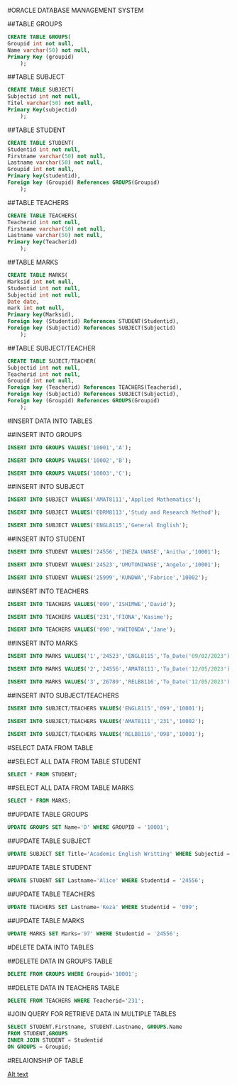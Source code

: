 #ORACLE DATABASE MANAGEMENT SYSTEM

##TABLE GROUPS
```sql
CREATE TABLE GROUPS(
Groupid int not null,
Name varchar(50) not null,
Primary Key (groupid)
	);
```

##TABLE SUBJECT
```sql
CREATE TABLE SUBJECT(
Subjectid int not null,
Titel varchar(50) not null,
Primary Key(subjectid)
	);
```

##TABLE STUDENT
```sql
CREATE TABLE STUDENT(
Studentid int not null,
Firstname varchar(50) not null,
Lastname varchar(50) not null,
Groupid int not null,
Primary key(studentid),
Foreign key (Groupid) References GROUPS(Groupid)
	);
```

##TABLE TEACHERS
```sql
CREATE TABLE TEACHERS(
Teacherid int not null,
Firstname varchar(50) not null,
Lastname varchar(50) not null,
Primary key(Teacherid)
	);
```

##TABLE MARKS
```sql
CREATE TABLE MARKS(
Marksid int not null,
Studentid int not null,
Subjectid int not null,
Date date,
mark int not null,
Primary key(Marksid),
Foreign key (Studentid) References STUDENT(Studentid),
Foreign key (Subjectid) References SUBJECT(Subjectid)
	);
```

##TABLE SUBJECT/TEACHER
```sql
CREATE TABLE SUJECT/TEACHER(
Subjectid int not null,
Teacherid int not null,
Groupid int not null,
Foreign key (Teacherid) References TEACHERS(Teacherid),
Foreign key (Subjectid) References SUBJECT(Subjectid),
Foreign key (Groupid) References GROUPS(Groupid)
	);
```

#INSERT DATA INTO TABLES

##INSERT INTO GROUPS
```sql
INSERT INTO GROUPS VALUES('10001','A');
```
```sql
INSERT INTO GROUPS VALUES('10002','B');
```
```sql
INSERT INTO GROUPS VALUES('10003','C');
```

##INSERT INTO SUBJECT
```sql
INSERT INTO SUBJECT VALUES('AMAT8111','Applied Mathematics');
```
```sql
INSERT INTO SUBJECT VALUES('EDRM8113','Study and Research Method');
```
```sql
INSERT INTO SUBJECT VALUES('ENGL8115','General English');
```

##INSERT INTO STUDENT
```sql
INSERT INTO STUDENT VALUES('24556','INEZA UWASE','Anitha','10001');
```
```sql
INSERT INTO STUDENT VALUES('24523','UMUTONIWASE','Angelo','10001');
```
```sql
INSERT INTO STUDENT VALUES('25999','KUNDWA','Fabrice','10002');
```

##INSERT INTO TEACHERS
```sql
INSERT INTO TEACHERS VALUES('099','ISHIMWE','David');
```
```sql
INSERT INTO TEACHERS VALUES('231','FIONA','Kasime');
```
```sql
INSERT INTO TEACHERS VALUES('098','KWITONDA','Jane');
```

##INSERT INTO MARKS
```sql
INSERT INTO MARKS VALUES('1','24523','ENGL8115','To_Date('09/02/2023')','55');
```
```sql
INSERT INTO MARKS VALUES('2','24556','AMAT8111','To_Date('12/05/2023')','67');
```
```sql
INSERT INTO MARKS VALUES('3','26789','RELB8116','To_Date('12/05/2023')','89');
```

##INSERT INTO SUBJECT/TEACHERS
```sql
INSERT INTO SUBJECT/TEACHERS VALUES('ENGL8115','099','10001');
```
```sql
INSERT INTO SUBJECT/TEACHERS VALUES('AMAT8111','231','10002');
```
```sql
INSERT INTO SUBJECT/TEACHERS VALUES('RELB8116','098','10001');
```

#SELECT DATA FROM TABLE

##SELECT ALL DATA FROM TABLE STUDENT
```sql
SELECT * FROM STUDENT;
```

##SELECT ALL DATA FROM TABLE MARKS
```sql
SELECT * FROM MARKS;
```

##UPDATE TABLE GROUPS
```sql
UPDATE GROUPS SET Name='D' WHERE GROUPID = '10001';
```

##UPDATE TABLE SUBJECT
```sql
UPDATE SUBJECT SET Title='Academic English Writting' WHERE Subjectid = 'ENGL8115';
```

##UPDATE TABLE STUDENT
```sql
UPDATE STUDENT SET Lastname='Alice' WHERE Studentid = '24556';
```

##UPDATE TABLE TEACHERS
```sql
UPDATE TEACHERS SET Lastname='Keza' WHERE Studentid = '099';
```

##UPDATE TABLE MARKS
```sql
UPDATE MARKS SET Marks='97' WHERE Studentid = '24556';
```

#DELETE DATA INTO TABLES

##DELETE DATA IN GROUPS TABLE
```sql
DELETE FROM GROUPS WHERE Groupid='10001';
```

##DELETE DATA IN TEACHERS TABLE
```sql
DELETE FROM TEACHERS WHERE Teacherid='231';
```

#JOIN QUERY FOR RETRIEVE DATA IN MULTIPLE TABLES

```sql
SELECT STUDENT.Firstname, STUDENT.Lastname, GROUPS.Name
FROM STUDENT,GROUPS
INNER JOIN STUDENT = Studentid
ON GROUPS = Groupid;
```


#RELAIONSHIP OF TABLE


[Alt text](image3.JPEG)
